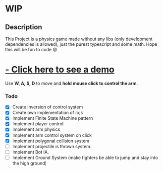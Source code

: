 # WIP

## Description
This Project is a physics game made without any libs (only development dependencies is allowed), just the purest typescript and some math. Hope this will be fun to code 😄

# [- Click here to see a demo](https://vitorfigm.github.io/Physics-simulation/)
Use **W, A, S, D** to move and **hold mouse click to control the arm**. 

### Todo
- [X] Create inversion of control system
- [X] Create own implementation of rxjs
- [X] Implement Finite State Machine pattern
- [X] Implement player control
- [X] Implement arm physics
- [X] Implement arm control system on click
- [X] Implement polygonal collision  system
- [ ] Implement projectile is thrown system.
- [ ] Implement Bot IA.
- [ ] Implement Ground System (make fighters be able to jump and stay into the high ground)
